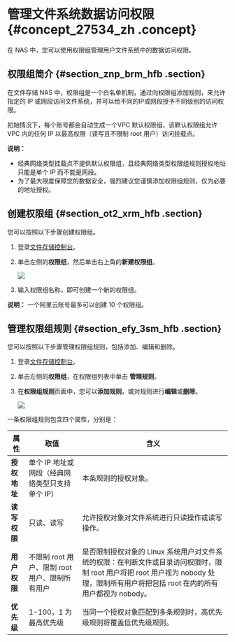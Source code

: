 # 管理文件系统数据访问权限 {#concept_27534_zh .concept}

在 NAS 中，您可以使用权限组管理用户文件系统中的数据访问权限。

## 权限组简介 {#section_znp_brm_hfb .section}

在文件存储 NAS 中，权限组是一个白名单机制，通过向权限组添加规则，来允许指定的 IP 或网段访问文件系统，并可以给不同的IP或网段授予不同级别的访问权限。

初始情况下，每个账号都会自动生成一个VPC 默认权限组，该默认权限组允许 VPC 内的任何 IP 以最高权限（读写且不限制 root 用户）访问挂载点。

**说明：** 

-   经典网络类型挂载点不提供默认权限组，且经典网络类型权限组规则授权地址只能是单个 IP 而不能是网段。
-   为了最大限度保障您的数据安全，强烈建议您谨慎添加权限组规则，仅为必要的地址授权。

## 创建权限组 {#section_ot2_xrm_hfb .section}

您可以按照以下步骤创建权限组。

1.  登录[文件存储控制台](https://nas.console.aliyun.com/)。
2.  单击左侧的**权限组**，然后单击右上角的**新建权限组**。

    ![](http://static-aliyun-doc.oss-cn-hangzhou.aliyuncs.com/assets/img/18697/154227424113196_zh-CN.png)

3.  输入权限组名称，即可创建一个新的权限组。

**说明：** 一个阿里云账号最多可以创建 10 个权限组。

## 管理权限组规则 {#section_efy_3sm_hfb .section}

您可以按照以下步骤管理权限组规则，包括添加、编辑和删除。

1.  登录[文件存储控制台](https://nas.console.aliyun.com/)。
2.  单击左侧的**权限组**，在权限组列表中单击 **管理规则**。
3.  在**权限组规则**页面中，您可以**添加规则**，或对规则进行**编辑**或**删除**。

    ![](http://static-aliyun-doc.oss-cn-hangzhou.aliyuncs.com/assets/img/18697/154227424113197_zh-CN.png)


一条权限组规则包含四个属性，分别是：

|属性|取值|含义|
|--|--|--|
|**授权地址**|单个 IP 地址或网段（经典网络类型只支持单个 IP）|本条规则的授权对象。|
|**读写权限**|只读、读写|允许授权对象对文件系统进行只读操作或读写操作。|
|**用户权限**|不限制 root 用户、限制 root 用户、限制所有用户|是否限制授权对象的 Linux 系统用户对文件系统的权限：在判断文件或目录访问权限时，限制 root 用户将把 root 用户视为 nobody 处理，限制所有用户将把包括 root 在内的所有用户都视为 nobody。|
|**优先级**|1-100，1 为最高优先级|当同一个授权对象匹配到多条规则时，高优先级规则将覆盖低优先级规则。|


